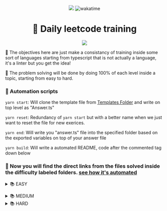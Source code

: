 <div align="center">
    <div align="center">
        <img
            src="https://img.shields.io/badge/Typescript-007acc?style=for-the-badge&logo=typescript&logoColor=white"
        >
     <img src="https://wakatime.com/badge/user/c7a5e8d6-0c47-451a-affe-b7735e691e04/project/6229975d-bd85-4371-b8f7-2475b49510f4.svg?style=for-the-badge" 
                alt="wakatime">
    </div>
    <h1>📖 Daily leetcode training</h1>
    <image src="https://encrypted-tbn0.gstatic.com/images?q=tbn:ANd9GcRG7hHuapTnECZASrZKyzCk2tO0L0YeoblJ8WyFi_O0MA&s"/>

</div>

🎯 The objectives here are just make a consistancy of training inside some sort of languages starting from typescript that is not actually a language, it's a linter but you get the idea!

👋 The problem solving will be done by doing 100% of each level inside a topic, starting from easy to hard.

### 🤖 Automation scripts

`yarn start`: Will clone the template file from <a href="./templates/">Templates Folder</a> and write on top level as "Answer.ts"

`yarn reset`: Redundancy of `yarn start` but with a better name when we just want to reset the file for new exerices.

`yarn end`: Will write you "answer.ts" file into the specified folder based on the exported variables on top of your answer file

`yarn build`: Will write a automated README, code after the commented tag down below

### 📖 Now you will find the direct links from the files solved inside the difficulty labeled folders. <a href="./scripts/automaton.ts">see how it's automated </a>

<!-- Automated code down below! check automaton.ts -->
<details>
<summary>
📚 EASY</summary>
<summary>

#### 🔎 Problem: [Jewels And Stones](https://leetcode.com/problems/jewels-and-stones)</summary>
🎯 [TypeScript Solution](./easy/jewels-and-stones/index.ts) | [LeetCode Solution](https://leetcode.com/problems/jewels-and-stones/submissions/) | [Problem](https://leetcode.com/problems/jewels-and-stones) | Tags: [[hash-table](https://leetcode.com/tag/hash-table) | [array](https://leetcode.com/tag/array)]<br>
<summary>

#### 🔎 Problem: [Number Of Good Pairs](https://leetcode.com/problems/number-of-good-pairs)</summary>
🎯 [TypeScript Solution](./easy/number-of-good-pairs/index.ts) | [LeetCode Solution](https://leetcode.com/problems/number-of-good-pairs/submissions/1266168814) | [Problem](https://leetcode.com/problems/number-of-good-pairs) | Tags: [[array](https://leetcode.com/tag/array) | [hash-table](https://leetcode.com/tag/hash-table) | [math](https://leetcode.com/tag/math) | [counting](https://leetcode.com/tag/counting)]<br>
<summary>

#### 🔎 Problem: [Permutation Difference Between Two Strings](https://leetcode.com/problems/permutation-difference-between-two-strings)</summary>
🎯 [TypeScript Solution](./easy/permutation-difference-between-two-strings/index.ts) | [LeetCode Solution](https://leetcode.com/problems/permutation-difference-between-two-strings/submissions/1265621100) | [Problem](https://leetcode.com/problems/permutation-difference-between-two-strings) | Tags: [[hash-table](https://leetcode.com/tag/hash-table) | [string](https://leetcode.com/tag/string)]<br></details>
<details>
<summary>
📚 MEDIUM</summary>No problems solved for medium yet.</details>
<details>
<summary>
📚 HARD</summary>No problems solved for hard yet.</details>
